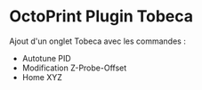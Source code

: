 OctoPrint Plugin Tobeca
=========================

Ajout d'un onglet Tobeca avec les commandes :

- Autotune PID
- Modification Z-Probe-Offset
- Home XYZ